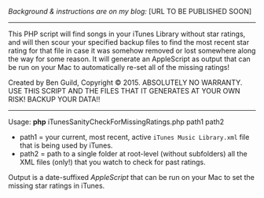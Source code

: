 *Background & instructions are on my blog:* [URL TO BE PUBLISHED SOON]

---------------

This PHP script will find songs in your iTunes Library without star ratings, and will then scour your specified backup files to find the most recent star rating for that file in case it was somehow removed or lost somewhere along the way for some reason. It will generate an AppleScript as output that can be run on your Mac to automatically re-set all of the missing ratings!

Created by Ben Guild, Copyright © 2015. ABSOLUTELY NO WARRANTY. USE THIS SCRIPT AND THE FILES THAT IT GENERATES AT YOUR OWN RISK! BACKUP YOUR DATA!!

---------------

Usage:
**php** iTunesSanityCheckForMissingRatings.php path1 path2
- path1 = your current, most recent, active `iTunes Music Library.xml` file that is being used by iTunes.
- path2 = path to a single folder at root-level (without subfolders) all the XML files (only!) that you watch to check for past ratings.

Output is a date-suffixed *AppleScript* that can be run on your Mac to set the missing star ratings in iTunes.
